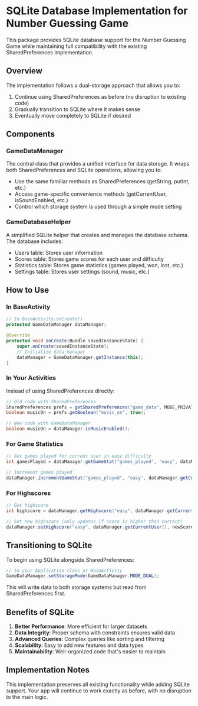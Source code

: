 # SQLite Database Implementation for Number Guessing Game

This package provides SQLite database support for the Number Guessing Game while maintaining full compatibility with the existing SharedPreferences implementation.

## Overview

The implementation follows a dual-storage approach that allows you to:
1. Continue using SharedPreferences as before (no disruption to existing code)
2. Gradually transition to SQLite where it makes sense
3. Eventually move completely to SQLite if desired

## Components

### GameDataManager

The central class that provides a unified interface for data storage. It wraps both SharedPreferences and SQLite operations, allowing you to:

- Use the same familiar methods as SharedPreferences (getString, putInt, etc.)
- Access game-specific convenience methods (getCurrentUser, isSoundEnabled, etc.)
- Control which storage system is used through a simple mode setting

### GameDatabaseHelper

A simplified SQLite helper that creates and manages the database schema. The database includes:

- Users table: Stores user information
- Scores table: Stores game scores for each user and difficulty
- Statistics table: Stores game statistics (games played, won, lost, etc.)
- Settings table: Stores user settings (sound, music, etc.)

## How to Use

### In BaseActivity

```java
// In BaseActivity.onCreate()
protected GameDataManager dataManager;

@Override
protected void onCreate(Bundle savedInstanceState) {
    super.onCreate(savedInstanceState);
    // Initialize data manager
    dataManager = GameDataManager.getInstance(this);
}
```

### In Your Activities

Instead of using SharedPreferences directly:

```java
// Old code with SharedPreferences
SharedPreferences prefs = getSharedPreferences("game_data", MODE_PRIVATE);
boolean musicOn = prefs.getBoolean("music_on", true);

// New code with GameDataManager
boolean musicOn = dataManager.isMusicEnabled();
```

### For Game Statistics

```java
// Get games played for current user in easy difficulty
int gamesPlayed = dataManager.getGameStat("games_played", "easy", dataManager.getCurrentUser(), 0);

// Increment games played
dataManager.incrementGameStat("games_played", "easy", dataManager.getCurrentUser(), 1);
```

### For Highscores

```java
// Get highscore
int highscore = dataManager.getHighscore("easy", dataManager.getCurrentUser());

// Set new highscore (only updates if score is higher than current)
dataManager.setHighscore("easy", dataManager.getCurrentUser(), newScore);
```

## Transitioning to SQLite

To begin using SQLite alongside SharedPreferences:

```java
// In your Application class or MainActivity
GameDataManager.setStorageMode(GameDataManager.MODE_DUAL);
```

This will write data to both storage systems but read from SharedPreferences first.

## Benefits of SQLite

1. **Better Performance**: More efficient for larger datasets
2. **Data Integrity**: Proper schema with constraints ensures valid data
3. **Advanced Queries**: Complex queries like sorting and filtering
4. **Scalability**: Easy to add new features and data types
5. **Maintainability**: Well-organized code that's easier to maintain

## Implementation Notes

This implementation preserves all existing functionality while adding SQLite support. Your app will continue to work exactly as before, with no disruption to the main logic.
